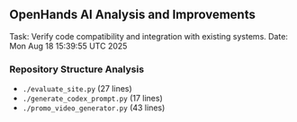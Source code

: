 ## OpenHands AI Analysis and Improvements
Task: Verify code compatibility and integration with existing systems.
Date: Mon Aug 18 15:39:55 UTC 2025

### Repository Structure Analysis
- `./evaluate_site.py` (27 lines)
- `./generate_codex_prompt.py` (17 lines)
- `./promo_video_generator.py` (43 lines)
